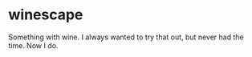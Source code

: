 # winescape
Something with wine. I always wanted to try that out, but never had the time. Now I do.
